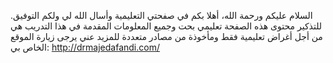 السلام عليكم ورحمة الله، أهلا بكم في صفحتي التعليمية وأسال الله لي ولكم التوفيق. 
للتذكير محتوى هذه الصفحة تعليمي بحت وجميع المعلومات المقدمة في هذا التدريب هي من أجل أغراض تعليمية فقط ومأخوذة من مصادر متعددة
للمزيد عني يرجى زيارة الموقع الخاص بي: 
http://drmajedafandi.com/
